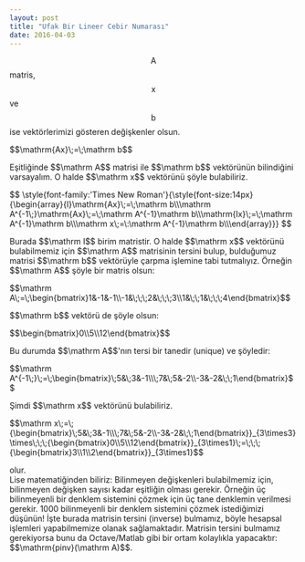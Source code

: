 ```yaml
---
layout: post
title: "Ufak Bir Lineer Cebir Numarası"
date: 2016-04-03
---
```

$$\mathrm A$$ matris, $$\mathrm x$$ ve $$\mathrm b$$ ise vektörlerimizi gösteren değişkenler olsun.
<p>$$\mathrm{Ax}\;=\;\mathrm b$$</p>
Eşitliğinde $$\mathrm A$$ matrisi ile $$\mathrm b$$ vektörünün bilindiğini varsayalım. O halde $$\mathrm x$$ vektörünü şöyle bulabiliriz.
<p>$$
\style{font-family:'Times New Roman'}{\style{font-size:14px}{\begin{array}{l}\mathrm{Ax}\;=\;\mathrm b\\\mathrm A^{-1\;}\mathrm{Ax}\;=\;\mathrm A^{-1}\mathrm b\\\mathrm{Ix}\;=\;\mathrm A^{-1}\mathrm b\\\mathrm x\;=\:\mathrm A^{-1}\mathrm b\\\end{array}}}
$$</p>
Burada $$\mathrm I$$ birim matristir.
O halde $$\mathrm x$$ vektörünü bulabilmemiz için $$\mathrm A$$ matrisinin tersini bulup, bulduğumuz matrisi $$\mathrm b$$ vektörüyle çarpma işlemine tabi tutmalıyız. Örneğin $$\mathrm A$$ şöyle bir matris olsun:
<p>$$\mathrm A\;=\;\begin{bmatrix}1&amp;-1&amp;-1\\-1&amp;\;\;\;2&amp;\;\;\;3\\1&amp;\;\;1&amp;\;\;\;4\end{bmatrix}$$</p>
$$\mathrm b$$ vektörü de şöyle olsun: 
<p>$$\begin{bmatrix}0\\5\\12\end{bmatrix}$$</p>
Bu durumda $$\mathrm A$$'nın tersi bir tanedir (unique) ve şöyledir:
<p>$$\mathrm A^{-1\;}\;=\;\begin{bmatrix}\;5&amp;\;3&amp;-1\\\;7&amp;\;5&amp;-2\\-3&amp;-2&amp;\;\;1\end{bmatrix}$$</p>
Şimdi $$\mathrm x$$ vektörünü bulabiliriz.
<p>$$\mathrm x\;=\;{\begin{bmatrix}\;5&amp;\;3&amp;-1\\\;7&amp;\;5&amp;-2\\-3&amp;-2&amp;\;\;1\end{bmatrix}}_{3\times3}\times\;\;\;{\begin{bmatrix}0\\5\\12\end{bmatrix}}_{3\times1}\;=\;\;\;{\begin{bmatrix}3\\1\\2\end{bmatrix}}_{3\times1}$$</p>
olur. <br /> 
Lise matematiğinden biliriz: Bilinmeyen değişkenleri bulabilmemiz için, bilinmeyen değişken sayısı kadar eşitliğin olması gerekir. Örneğin üç bilinmeyenli bir denklem sistemini çözmek için üç tane denklemin verilmesi gerekir. 1000 bilinmeyenli bir denklem sistemini çözmek istediğimizi düşünün! İşte burada matrisin tersini (inverse) bulmamız, böyle hesapsal işlemleri yapabilmemize olanak sağlamaktadır. Matrisin tersini bulmamız gerekiyorsa bunu da Octave/Matlab gibi bir ortam kolaylıkla yapacaktır: $$\mathrm{pinv}(\mathrm A)$$.
